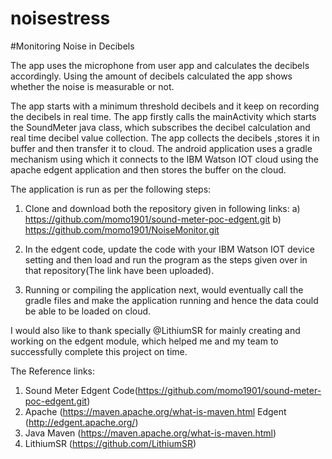 # noisestress

#Monitoring Noise in Decibels 

The app uses the microphone from user app and calculates the decibels accordingly. Using the amount of decibels calculated the app shows whether the noise is measurable or not.

The app starts with a minimum threshold decibels and it keep on recording the decibels in real time. The app firstly calls the mainActivity which starts the SoundMeter java class, which subscribes the decibel calculation and real time decibel value collection.
The app collects the decibels ,stores it in buffer and then transfer it to cloud.
The android application uses a gradle mechanism using which it connects to the IBM Watson IOT cloud using the apache edgent application and then stores the buffer on the cloud.


The application is run as per the following steps:
1) Clone and download both the repository given in following links:
  a) https://github.com/momo1901/sound-meter-poc-edgent.git
  b) https://github.com/momo1901/NoiseMonitor.git

2) In the edgent code, update the code with your IBM Watson IOT device setting and then load and run the program as the steps given over in that repository(The link have been uploaded).

3) Running or compiling the application next, would eventually call the gradle files and make the application running and hence the data could be able to be loaded on cloud.

I would also like to thank specially @LithiumSR for mainly creating and working on the edgent module, which helped me and my team to successfully complete this project on time.


The Reference links:
1) Sound Meter Edgent Code(https://github.com/momo1901/sound-meter-poc-edgent.git)
2) Apache (https://maven.apache.org/what-is-maven.html Edgent (http://edgent.apache.org/)
3) Java Maven (https://maven.apache.org/what-is-maven.html)
4) LithiumSR (https://github.com/LithiumSR)
